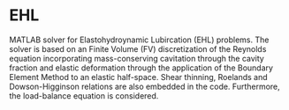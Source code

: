 # EHL
MATLAB solver for Elastohydroynamic Lubircation (EHL) problems. The solver is based on an Finite Volume (FV) discretization of the Reynolds equation incorporating mass-conserving cavitation through the cavity fraction and elastic deformation through the application of the Boundary Element Method to an elastic half-space. Shear thinning, Roelands and Dowson-Higginson relations are also embedded in the code. Furthermore, the load-balance equation is considered.
